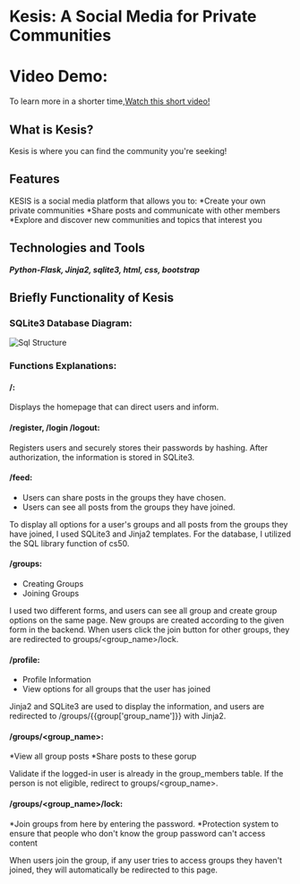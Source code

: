 # Kesis: A Social Media for Private Communities

# Video Demo:
To learn more in a shorter time,[Watch this short video!](google.com)

## What is Kesis?

Kesis is where you can find the community you're seeking!

## Features
KESIS is a social media platform that allows you to:
*Create your own private communities
*Share posts and communicate with other members
*Explore and discover new communities and topics that interest you

## Technologies and Tools
**_Python-Flask, Jinja2, sqlite3, html, css, bootstrap_**

## Briefly Functionality of Kesis

### SQLite3 Database Diagram:
![Sql Structure](database.png)


### Functions Explanations:
#### /:
Displays the homepage that can direct users and inform.

#### /register, /login /logout:
Registers users and securely stores their passwords by hashing. After authorization, the information is stored in SQLite3.


#### /feed:
* Users can share posts in the groups they have chosen.
* Users can see all posts from the groups they have joined.

To display all options for a user's groups and all posts from the groups they have joined, I used SQLite3 and Jinja2 templates. For the database, I utilized the SQL library function of cs50.

#### /groups:
* Creating Groups
* Joining Groups

I used two different forms, and users can see all group and create group options on the same page. New groups are created according to the given form in the backend. When users click the join button for other groups, they are redirected to groups/<group_name>/lock.

#### /profile:
* Profile Information
* View options for all groups that the user has joined

Jinja2 and SQLite3 are used to display the information, and users are redirected to /groups/{{group['group_name']}} with Jinja2.


#### /groups/<group_name>:
*View all group posts
*Share posts to these gorup

Validate if the logged-in user is already in the group_members table. If the person is not eligible, redirect to groups/<group_name>.

#### /groups/<group_name>/lock:
*Join groups from here by entering the password.
*Protection system to ensure that people who don't know the group password can't access content

When users join the group, if any user tries to access groups they haven't joined, they will automatically be redirected to this page.



